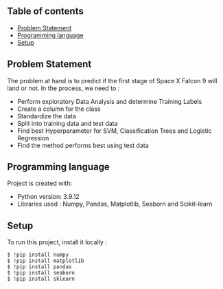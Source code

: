 ## Table of contents
* [Problem Statement](#Problem-Statement)
* [Programming language](#Programming-language)
* [Setup](#setup)

## Problem Statement
The problem at hand is to predict if the first stage of Space X Falcon 9 will land or not. In the process, we need to :
- Perform exploratory Data Analysis and determine Training Labels
- Create a column for the class
- Standardize the data
- Split into training data and test data
- Find best Hyperparameter for SVM, Classification Trees and Logistic Regression
- Find the method performs best using test data
	
## Programming language
Project is created with:
* Python version: 3.9.12
* Libraries used : Numpy, Pandas, Matplotlib, Seaborn and Scikit-learn
	
## Setup
To run this project, install it locally :

```
$ !pip install numpy
$ !pip install matplotlib
$ !pip install pandas
$ !pip install seaborn
$ !pip install sklearn
```
